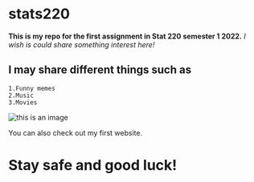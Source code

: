 # stats220
**This is my repo for the first assignment in Stat 220 semester 1 2022.**
_I wish is could share something interest here!_
## I may share different things such as
```
1.Funny memes
2.Music
3.Movies
```
![this is an image](https://i.kym-cdn.com/entries/icons/facebook/000/012/542/thumb-up-terminator_pablo_M_R.jpg)


You can also check out my first website.


# **Stay safe and good luck!**
